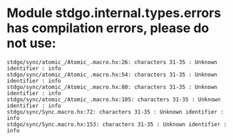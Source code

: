 # Module stdgo.internal.types.errors has compilation errors, please do not use:
```
stdgo/sync/atomic_/Atomic_.macro.hx:26: characters 31-35 : Unknown identifier : info
stdgo/sync/atomic_/Atomic_.macro.hx:54: characters 31-35 : Unknown identifier : info
stdgo/sync/atomic_/Atomic_.macro.hx:80: characters 31-35 : Unknown identifier : info
stdgo/sync/atomic_/Atomic_.macro.hx:105: characters 31-35 : Unknown identifier : info
stdgo/sync/Sync.macro.hx:72: characters 31-35 : Unknown identifier : info
stdgo/sync/Sync.macro.hx:153: characters 31-35 : Unknown identifier : info

```

